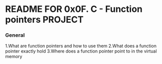 # README FOR 0x0F. C - Function pointers PROJECT


### General
1.What are function pointers and how to use them
2.What does a function pointer exactly hold
3.Where does a function pointer point to in the virtual memory